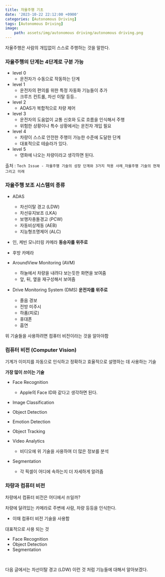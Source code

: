 ```yaml
---
title: 자율주행 기초
date: '2023-10-22 22:12:00 +0900'
categories: [Autonomous Driving]
tags: [Autonomous Driving]
image: 
    path: assets/img/autonomous driving/autonomous driving.png
---
```


자율주행은 사람의 개입없이 스스로 주행하는 것을 말한다.

### 자율주행의 단계는 4단계로 구분 가능

- level 0
	- 운전자가 수동으로 작동하는 단계
- level 1
    - 운전자의 편의를 위한 특정 자동화 기능들이 추가
    - 크루즈 컨트롤, 차선 이탈 등등..
- level 2
    - ADAS가 복합적으로 차량 제어
- level 3
    - 운전자의 도움없이 교통 신호와 도로 흐름을 인식해서 주행
    - 위험한 상황이나 특수 상황에서는 운전자 개입 필요
- level 4
    - 차량이 스스로 안전한 주행이 가능한 수준에 도달한 단계
    - 대표적으로 테슬라가 있다.
- level 5
    - 영화에 나오는 차량이라고 생각하면 된다.

출처 : `Tech Issue - 자율주행 기술의 성장 단계와 3가지 적용 사례_자율주행 기술의 현재 그리고 미래`


### 자율주행 보조 시스템의 종류

- ADAS
    - 차선이탈 경고 (LDW)
    - 차선유지보조 (LKA)
    - 보행자충돌경고 (PCW)
    - 자동비상제동 (AEB)
    - 지능형조명제어 (ALC)

- 인, 케빈 모니터링 카메라 **동승자를 위주로**
    
- 후방 카메라
    
- AroundView Monitoring (AVM)
    - 하늘에서 차량을 내려다 보는듯한 화면을 보여줌
    - 앞, 뒤, 옆을 재구성해서 보여줌

- Drive Monitoring System (DMS) **운전자를 위주로**
    - 졸음 경보
    - 전방 미주시
    - 하품(피로)
    - 휴대폰
    - 흡연

위 기술들을 사용하려면 컴퓨터 비전이라는 것을 알아야함


### 컴퓨터 비전 (Computer Vision)

기계가 이미지를 자동으로 인식하고 정확하고 효율적으로 설명하는 데 사용하는 기술

**가장 많이 쓰이는 기술**

- Face Recognition
    - Apple의 Face ID와 같다고 생각하면 된다.
- Image Classification
    
- Object Detection
    
- Emotion Detection
    
- Object Tracking
    
- Video Analytics
    - 비디오에 위 기술을 사용하여 더 많은 정보를 분석
- Segmentation
    - 각 픽셀이 어디에 속하는지 더 자세하게 알려줌


### 차량과 컴퓨터 비전

차량에서 컴퓨터 비전은 어디에서 쓰일까?

차량에 달려있는 카메라로 주변에 사람, 차량 등등을 인식한다.

- 이때 컴퓨터 비전 기술을 사용함

대표적으로 사용 되는 것

- Face Recognition
- Object Detection
- Segmentation


<br>

다음 글에서는 차선이탈 경고 (LDW) 이런 것 처럼 기능들에 대해서 알아보겠다.